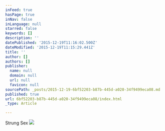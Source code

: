 ```yaml
---
inFeed: true
hasPage: true
inNav: false
inLanguage: null
starred: false
keywords: []
description: ''
datePublished: '2015-12-19T11:16:02.500Z'
dateModified: '2015-12-19T11:15:29.441Z'
title: ''
author: []
authors: []
publisher:
  name: null
  domain: null
  url: null
  favicon: null
sourcePath: _posts/2015-12-19-6bf52203-b87b-445d-a020-34f9499eca08.md
published: true
url: 6bf52203-b87b-445d-a020-34f9499eca08/index.html
_type: Article

---
```

Strung Sex
![](https://the-grid-user-content.s3-us-west-2.amazonaws.com/5d948dee-a3f5-4b2f-8d13-70b3a67007bf.jpg)